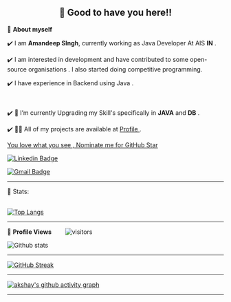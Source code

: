 <!-- WAKING HAND WITH GOOD TO HAVE YOU TEXT-->
<h2 align=center>👋 Good to have you here!!</h2>




<!--ABOUT ME CODE-->
🌱 **About myself**<br>

✔️ I am **Amandeep SIngh**, currently working as Java Developer At AIS **IN** . <br>

✔️ I am interested in development and have contributed to some open-source organisations . I also started doing competitive programming. <br>

✔️ I have experience in Backend using Java .<br>

<br>

✔️ 🤝 I’m currently Upgrading my Skill's specifically in **JAVA** and **DB** .<br>

✔️ 👨‍💻 All of my projects are available at [Profile ](https://github.com/Amandeep91) . <br>

<!--NOMINATION FOR STAR GIT LINK CODE-->
<a href="https://stars.github.com/nominate/">You love what you see , Nominate me for GitHub Star </a>

<!--### Hi there 👋

**Amandeep91/Amandeep91** is a ✨ _special_ ✨ repository because its `README.md` (this file) appears on your GitHub profile.

Here are some ideas to get you started:

- 🔭 I’m currently working asa Java Developer in AIS.
- 🌱 I’m currently Upgrading my Skill's specifically in JAVA and DB
- 🤔 I’m looking for help with learning technical skill's
- 💬 Ask me about anything related to ADMIN, HR, Java technology
- 📫 How to reach me: sanju.saini2206@gmail.com
-->
<!-- SOCAIL MEDIA HANDLES -->
[![Linkedin Badge](https://img.shields.io/badge/-AamandepSingh-blue?style=flat-square&logo=Linkedin&logoColor=white&link=www.linkedin.com/in/amandeepsingh-fm/)](www.linkedin.com/in/amandeepsingh-fm/)

[![Gmail Badge](https://img.shields.io/badge/-sanju.saini2206@gmail.com-c14438?style=flat-square&logo=Gmail&logoColor=white&link=mailto:sanju.saini2206@gmail.com)](mailto:sanju.saini2206@gmail.com)


---

<!-- STATISTICS ABOUT PROFILE -->

 📶 Stats:<br><br>
 
 
<!--  TOP LANGUAGES STATISTICS -->
 [![Top Langs](https://github-readme-stats.vercel.app/api/top-langs/?username=Amandeep91&theme=dark&layout=compact&align=right&width=40%)](https://github.com/Amandeep91/github-readme-stats)
 
 ---
 
<!--  PROFILES VIEWS -->
🌱 **Profile Views**&nbsp;&nbsp;&nbsp;&nbsp;&nbsp;&nbsp;&nbsp;
![visitors](https://profile-counter.glitch.me/Amandeep91/count.svg?align=center)


<!-- GITHUB STATISTICS -->
 ![Github stats](https://github-readme-stats.vercel.app/api?username=Amandeep91)  
 
 
 <hr>
 
<!--  CONTRIBUTION AND STREAK BLOCK -->
 [![GitHub Streak](https://github-readme-streak-stats.herokuapp.com/?user=Amandeep91&currStreakNum=2FD3EB&fire=pink&sideLabels=F00&theme=nightowl)](https://git.io/streak-stats)       
         

---
 
<!-- ACTIVITY GRAPH TRACKER -->
[![akshay's github activity graph](https://activity-graph.herokuapp.com/graph?username=Amandeep91&theme=react-dark)](https://github.com/Amandeep91/github-readme-activity-graph)

  

---
  </code>
</p>
